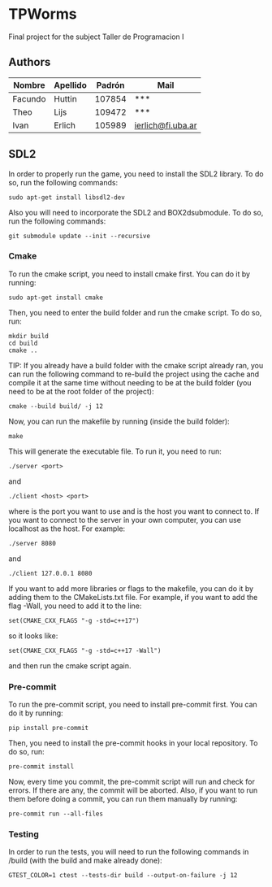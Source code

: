 # TPWorms
Final project for the subject Taller de Programacion I

## Authors
| Nombre | Apellido | Padrón | Mail                |
| ------ | -------- | ------ | ------------------- |
| Facundo  | Huttin | 107854 | *** |
| Theo | Lijs | 109472 | *** |
| Ivan | Erlich | 105989 | ierlich@fi.uba.ar |

## SDL2
In order to properly run the game, you need to install the SDL2 library. To do so, run the following commands:
```
sudo apt-get install libsdl2-dev
```
Also you will need to incorporate the SDL2 and BOX2dsubmodule. To do so, run the following commands:
```
git submodule update --init --recursive
```


### Cmake
To run the cmake script, you need to install cmake first. You can do it by running:
```
sudo apt-get install cmake
```
Then, you need to enter the build folder and run the cmake script. To do so, run:
```
mkdir build
cd build
cmake ..
```
TIP: If you already have a build folder with the cmake script already ran, you can run the 
following command to re-build the project using the cache and compile it at the same time without
needing to be at the build folder (you need to be at the root folder of the project):
```
cmake --build build/ -j 12
```
Now, you can run the makefile by running (inside the build folder):
```
make
```
This will generate the executable file. To run it, you need to run:
```
./server <port>
```
and
```
./client <host> <port>
```
where <port> is the port you want to use and <host> is the host you want to connect to. If you want to connect to the server in your own computer, you can use localhost as the host. For example:
```
./server 8080
```
and
```
./client 127.0.0.1 8080
```
If you want to add more libraries or flags to the makefile, you can do it by adding them to the CMakeLists.txt file. For example, if you want to add the flag -Wall, you need to add it to the line:
```
set(CMAKE_CXX_FLAGS "-g -std=c++17")
```
so it looks like:
```
set(CMAKE_CXX_FLAGS "-g -std=c++17 -Wall")
```
and then run the cmake script again.



### Pre-commit
To run the pre-commit script, you need to install pre-commit first. You can do it by running:
```
pip install pre-commit
```
Then, you need to install the pre-commit hooks in your local repository. To do so, run:
```
pre-commit install
```
Now, every time you commit, the pre-commit script will run and check for errors. If there are any, the commit will be aborted.
Also, if you want to run them before doing a commit, you can run them manually by running:
```
pre-commit run --all-files
```


### Testing
In order to run the tests, you will need to run the following commands in /build (with the build and make already done):
```
GTEST_COLOR=1 ctest --tests-dir build --output-on-failure -j 12
```

